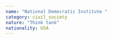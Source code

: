 ```yaml
---
name: "National Democratic Institute "
category: civil_society
nature: "Think tank"
nationality: USA
---
```

    